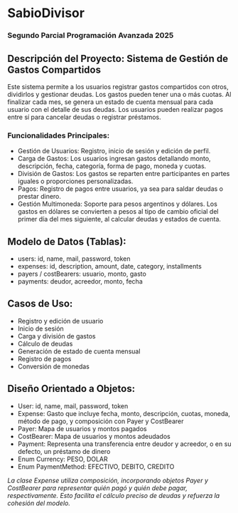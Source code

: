 # SabioDivisor
### Segundo Parcial Programación Avanzada 2025
## Descripción del Proyecto: Sistema de Gestión de Gastos Compartidos
Este sistema permite a los usuarios registrar gastos compartidos con otros, dividirlos y gestionar deudas. Los gastos pueden tener una o más cuotas. Al finalizar cada mes, se genera un estado de cuenta mensual para cada usuario con el detalle de sus deudas. Los usuarios pueden realizar pagos entre sí para cancelar deudas o registrar préstamos.

### Funcionalidades Principales:
* Gestión de Usuarios: Registro, inicio de sesión y edición de perfil.
* Carga de Gastos: Los usuarios ingresan gastos detallando monto, descripción, fecha, categoría, forma de pago, moneda y cuotas.
* División de Gastos: Los gastos se reparten entre participantes en partes iguales o proporciones personalizadas.
* Pagos: Registro de pagos entre usuarios, ya sea para saldar deudas o prestar dinero.
* Gestión Multimoneda: Soporte para pesos argentinos y dólares. Los gastos en dólares se convierten a pesos al tipo de cambio oficial del primer día del mes siguiente, al calcular deudas y estados de cuenta.
## Modelo de Datos (Tablas):
* users: id, name, mail, password, token
* expenses: id, description, amount, date, category, installments
* payers / costBearers: usuario, monto, gasto
* payments: deudor, acreedor, monto, fecha
## Casos de Uso:
* Registro y edición de usuario
* Inicio de sesión
* Carga y división de gastos
* Cálculo de deudas
* Generación de estado de cuenta mensual
* Registro de pagos
* Conversión de monedas
## Diseño Orientado a Objetos:
* User: id, name, mail, password, token
* Expense: Gasto que incluye fecha, monto, descripción, cuotas, moneda, método de pago, y composición con Payer y CostBearer
* Payer: Mapa de usuarios y montos pagados
* CostBearer: Mapa de usuarios y montos adeudados
* Payment: Representa una transferencia entre deudor y acreedor, o en su defecto, un préstamo de dinero
* Enum Currency: PESO, DOLAR
* Enum PaymentMethod: EFECTIVO, DEBITO, CREDITO

*La clase Expense utiliza composición, incorporando objetos Payer y CostBearer para representar quién pagó y quién debe pagar, respectivamente. Esto facilita el cálculo preciso de deudas y refuerza la cohesión del modelo.*
